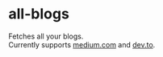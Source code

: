 # all-blogs
Fetches all your blogs.  
Currently supports [medium.com](https://medium.com) and [dev.to](https://dev.to).

